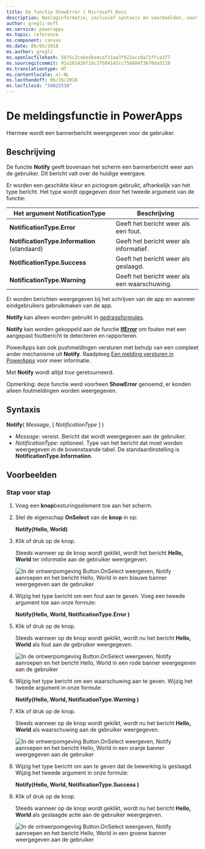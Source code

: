 ```yaml
---
title: De functie ShowError | Microsoft Docs
description: Naslaginformatie, inclusief syntaxis en voorbeelden, voor de functie ShowError in PowerApps
author: gregli-msft
ms.service: powerapps
ms.topic: reference
ms.component: canvas
ms.date: 06/05/2018
ms.author: gregli
ms.openlocfilehash: 5b75c2cabedba4caf11aa3f922acc0a71ffca377
ms.sourcegitcommit: 91a102426f1bc37504142cc756884f3670da5110
ms.translationtype: HT
ms.contentlocale: nl-NL
ms.lasthandoff: 06/26/2018
ms.locfileid: "34822530"
---
```

# <a name="notify-function-in-powerapps"></a>De meldingsfunctie in PowerApps
Hiermee wordt een bannerbericht weergegeven voor de gebruiker.

## <a name="description"></a>Beschrijving
De functie **Notify** geeft bovenaan het scherm een bannerbericht weer aan de gebruiker. Dit bericht valt over de huidige weergave.  

Er worden een geschikte kleur en pictogram gebruikt, afhankelijk van het type bericht.   Het type wordt opgegeven door het tweede argument van de functie:

| Het argument NotificationType | Beschrijving |
| --- | --- |
| **NotificationType.Error** | Geeft het bericht weer als een fout. |
| **NotificationType.Information** (standaard) | Geeft het bericht weer als informatief.  |
| **NotificationType.Success** | Geeft het bericht weer als geslaagd. |
| **NotificationType.Warning** | Geeft het bericht weer als een waarschuwing. |

Er worden berichten weergegeven bij het schrijven van de app en wanneer eindgebruikers gebruikmaken van de app.

**Notify** kan alleen worden gebruikt in [gedragsformules](../working-with-formulas-in-depth.md).

**Notify** kan worden gekoppeld aan de functie [**IfError**](function-iferror.md) om fouten met een aangepast foutbericht te detecteren en rapporteren.

PowerApps kan ook pushmeldingen versturen met behulp van een compleet ander mechanisme uit **Notify**.  Raadpleeg [Een melding versturen in PowerApps](../add-notifications.md) voor meer informatie.

Met **Notify** wordt altijd *true* geretourneerd.

Opmerking: deze functie werd voorheen **ShowError** genoemd; er konden alleen foutmeldingen worden weergegeven.

## <a name="syntax"></a>Syntaxis
**Notify**( *Message*, [ *NotificationType* ] )

* *Message*: vereist.  Bericht dat wordt weergegeven aan de gebruiker.
* *NotificationType*: optioneel.  Type van het bericht dat moet worden weergegeven in de bovenstaande tabel.  De standaardinstelling is **NotificationType.Information**.  

## <a name="examples"></a>Voorbeelden

### <a name="step-by-step"></a>Stap voor stap

1. Voeg een **knop**besturingselement toe aan het scherm.

2. Stel de eigenschap **OnSelect** van de **knop** in op:

    **Notify(Hello, World)**

3. Klik of druk op de knop.  

    Steeds wanneer op de knop wordt geklikt, wordt het bericht **Hello, World** ter informatie aan de gebruiker weergegeven.

    ![In de ontwerpomgeving Button.OnSelect weergeven, Notify aanroepen en het bericht Hello, World in een blauwe banner weergegeven aan de gebruiker](media/function-showerror/hello-world.png)

4. Wijzig het type bericht om een fout aan te geven.  Voeg een tweede argument toe aan onze formule:

    **Notify(Hello, World, NotificationType.Error )**

5. Klik of druk op de knop.

    Steeds wanneer op de knop wordt geklikt, wordt nu het bericht **Hello, World** als fout aan de gebruiker weergegeven.

    ![In de ontwerpomgeving Button.OnSelect weergeven, Notify aanroepen en het bericht Hello, World in een rode banner weergegeven aan de gebruiker](media/function-showerror/hello-world-error.png)

4. Wijzig het type bericht om een waarschuwing aan te geven.  Wijzig het tweede argument in onze formule:

    **Notify(Hello, World, NotificationType.Warning )**

5. Klik of druk op de knop.

    Steeds wanneer op de knop wordt geklikt, wordt nu het bericht **Hello, World** als waarschuwing aan de gebruiker weergegeven.

    ![In de ontwerpomgeving Button.OnSelect weergeven, Notify aanroepen en het bericht Hello, World in een oranje banner weergegeven aan de gebruiker](media/function-showerror/hello-world-warning.png)

4. Wijzig het type bericht om aan te geven dat de bewerking is geslaagd.  Wijzig het tweede argument in onze formule:

    **Notify(Hello, World, NotificationType.Success )**

5. Klik of druk op de knop.

    Steeds wanneer op de knop wordt geklikt, wordt nu het bericht **Hello, World** als geslaagde actie aan de gebruiker weergegeven.

    ![In de ontwerpomgeving Button.OnSelect weergeven, Notify aanroepen en het bericht Hello, World in een groene banner weergegeven aan de gebruiker](media/function-showerror/hello-world-success.png)
